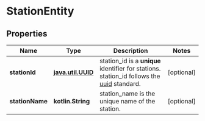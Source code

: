
# StationEntity

## Properties
Name | Type | Description | Notes
------------ | ------------- | ------------- | -------------
**stationId** | [**java.util.UUID**](java.util.UUID.md) | station_id is a __unique__ identifier for stations.   station_id follows the [uuid](https://en.wikipedia.org/wiki/Universally_unique_identifier) standard.  |  [optional]
**stationName** | **kotlin.String** | station_name is the unique name of the station. |  [optional]



